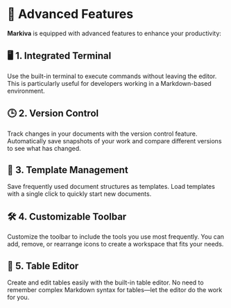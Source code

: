 # 🌟 Advanced Features

**Markiva** is equipped with advanced features to enhance your productivity:

## 🖥️ 1. Integrated Terminal

Use the built-in terminal to execute commands without leaving the editor. This is particularly useful for developers working in a Markdown-based environment.

## 🕒 2. Version Control

Track changes in your documents with the version control feature. Automatically save snapshots of your work and compare different versions to see what has changed.

## 📑 3. Template Management

Save frequently used document structures as templates. Load templates with a single click to quickly start new documents.

## 🛠️ 4. Customizable Toolbar

Customize the toolbar to include the tools you use most frequently. You can add, remove, or rearrange icons to create a workspace that fits your needs.

## 🧮 5. Table Editor

Create and edit tables easily with the built-in table editor. No need to remember complex Markdown syntax for tables—let the editor do the work for you.
